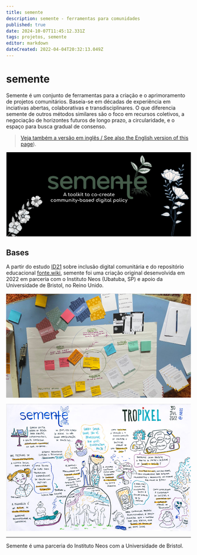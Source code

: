 ```yaml
---
title: semente
description: semente - ferramentas para comunidades
published: true
date: 2024-10-07T11:45:12.331Z
tags: projetos, semente
editor: markdown
dateCreated: 2022-04-04T20:32:13.049Z
---
```


# semente

Semente é um conjunto de ferramentas para a criação e o aprimoramento de projetos comunitários. Baseia-se em décadas de experiência em inciativas abertas, colaborativas e transdisciplinares. O que diferencia semente de outros métodos similares são o foco em recursos coletivos, a negociação de horizontes futuros de longo prazo, a circularidade, e o espaço para busca gradual de consenso.

> [Veja também a versão em inglês / See also the English version of this page](/semente_en)).

![header.png](/header.png)

## Bases

A partir do estudo [ID21](/pt-br/projetos/id21) sobre inclusão digital comunitária e do repositório educacional [fonte.wiki](/), semente foi uma criação original desenvolvida em 2022 em parceria com o Instituto Neos (Ubatuba, SP) e apoio da Universidade de Bristol, no Reino Unido.



![deck.jpg](/deck.jpg)

![visual.jpg](/visual.jpg)

----

Semente é uma parceria do Instituto Neos com a Universidade de Bristol.